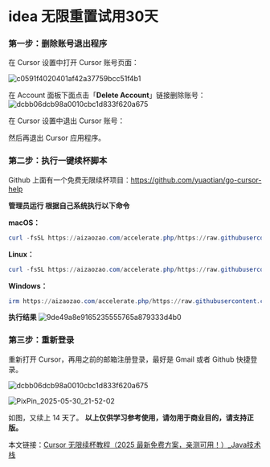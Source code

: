# idea 无限重置试用30天

### 第一步：删除账号退出程序

在 Cursor 设置中打开 Cursor 账号页面：

![c0591f4020401af42a37759bcc51f4b1](.\assets\c0591f4020401af42a37759bcc51f4b1.png)

在 Account 面板下面点击「**Delete Account**」链接删除账号：
![dcbb06dcb98a0010cbc1d833f620a675](.\assets\dcbb06dcb98a0010cbc1d833f620a675.png)

在 Cursor 设置中退出 Cursor 账号：

然后再退出 Cursor 应用程序。



### 第二步：执行一键续杯脚本

Github 上面有一个免费无限续杯项目：https://github.com/yuaotian/go-cursor-help

**管理员运行 根据自己系统执行以下命令**

**macOS：**

```powershell
curl -fsSL https://aizaozao.com/accelerate.php/https://raw.githubusercontent.com/yuaotian/go-cursor-help/refs/heads/master/scripts/run/cursor_mac_id_modifier.sh -o ./cursor_mac_id_modifier.sh && sudo bash ./cursor_mac_id_modifier.sh && rm ./cursor_mac_id_modifier.sh
```

**Linux：**

```powershell
curl -fsSL https://aizaozao.com/accelerate.php/https://raw.githubusercontent.com/yuaotian/go-cursor-help/refs/heads/master/scripts/run/cursor_linux_id_modifier.sh | sudo bash
```

**Windows：**

```powershell
irm https://aizaozao.com/accelerate.php/https://raw.githubusercontent.com/yuaotian/go-cursor-help/refs/heads/master/scripts/run/cursor_win_id_modifier.ps1 | iex
```

**执行结果**
![9de49a8e9165235555765a879333d4b0](.\assets\9de49a8e9165235555765a879333d4b0.png)

### 第三步：重新登录

重新打开 Cursor，再用之前的邮箱注册登录，最好是 Gmail 或者 Github 快捷登录。

![dcbb06dcb98a0010cbc1d833f620a675](.\assets\dcbb06dcb98a0010cbc1d833f620a675.png)

![PixPin_2025-05-30_21-52-02](.\assets\PixPin_2025-05-30_21-52-02.png)

如图，又续上 14 天了。
**以上仅供学习参考使用，请勿用于商业目的，请支持正版。**

本文链接：[Cursor 无限续杯教程（2025 最新免费方案，亲测可用！）_Java技术栈](https://link.csdn.net/?target=https%3A%2F%2Fwww.javastack.cn%2Fcursor-pro-free-forever%2F%3Flogin%3Dfrom_csdn)
